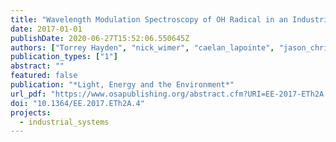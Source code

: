 ```yaml
---
title: "Wavelength Modulation Spectroscopy of OH Radical in an Industrial Flame"
date: 2017-01-01
publishDate: 2020-06-27T15:52:06.550645Z
authors: ["Torrey Hayden", "nick_wimer", "caelan_lapointe", "jason_christopher", "sid_nigam", "peter_hamlington", "greg_rieker"]
publication_types: ["1"]
abstract: ""
featured: false
publication: "*Light, Energy and the Environment*"
url_pdf: "https://www.osapublishing.org/abstract.cfm?URI=EE-2017-ETh2A.4"
doi: "10.1364/EE.2017.ETh2A.4"
projects:
  - industrial_systems
---
```


